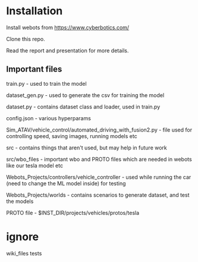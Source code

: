 # Installation

Install webots from https://www.cyberbotics.com/

Clone this repo.

Read the report and presentation for more details.

## Important files

train.py - used to train the model

dataset_gen.py - used to generate the csv for training the model

dataset.py - contains dataset class and loader, used in train.py

config.json - various hyperparams

Sim_ATAV/vehicle_control/automated_driving_with_fusion2.py - file used for controlling speed, saving images, running models etc

src - contains things that aren't used, but may help in future work

src/wbo_files - important wbo and PROTO files which are needed in webots like our tesla model etc

Webots_Projects/controllers/vehicle_controller - used while running the car (need to change the ML model inside) for testing

Webots_Projects/worlds - contains scenarios to generate dataset, and test the models

PROTO file - $INST_DIR/projects/vehicles/protos/tesla


# ignore

wiki_files
tests